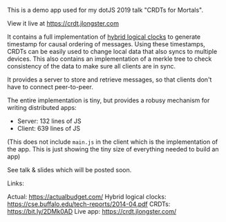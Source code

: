 
This is a demo app used for my dotJS 2019 talk "CRDTs for Mortals".

View it live at https://crdt.jlongster.com

It contains a full implementation of [hybrid logical clocks](https://cse.buffalo.edu/tech-reports/2014-04.pdf) to generate timestamp for causal ordering of messages. Using these timestamps, CRDTs can be easily used to change local data that also syncs to multiple devices. This also contains an implementation of a merkle tree to check consistency of the data to make sure all clients are in sync.

It provides a server to store and retrieve messages, so that clients don't have to connect peer-to-peer.

The entire implementation is tiny, but provides a robusy mechanism for writing distributed apps:

* Server: 132 lines of JS
* Client: 639 lines of JS

(This does not include `main.js` in the client which is the implementation of the app. This is just showing the tiny size of everything needed to build an app)

See talk & slides which will be posted soon.

Links:

Actual: https://actualbudget.com/
Hybrid logical clocks: https://cse.buffalo.edu/tech-reports/2014-04.pdf
CRDTs: https://bit.ly/2DMk0AD
Live app: https://crdt.jlongster.com/
